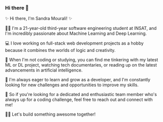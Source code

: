 ### Hi there 👋
✨ Hi there, I'm Sandra Mourali! ✨

👩‍🎓 I'm a 21-year-old third-year software engineering student at INSAT, and I'm incredibly passionate about Machine Learning and Deep Learning.

💻 I love working on full-stack web development projects as a hobby because it combines the worlds of logic and creativity.

🤖 When I'm not coding or studying, you can find me tinkering with my latest ML or DL project, watching tech documentaries, or reading up on the latest advancements in artificial intelligence.

🌟 I'm always eager to learn and grow as a developer, and I'm constantly looking for new challenges and opportunities to improve my skills.

🚀 So if you're looking for a dedicated and enthusiastic team member who's always up for a coding challenge, feel free to reach out and connect with me!

👩‍💻 Let's build something awesome together!


